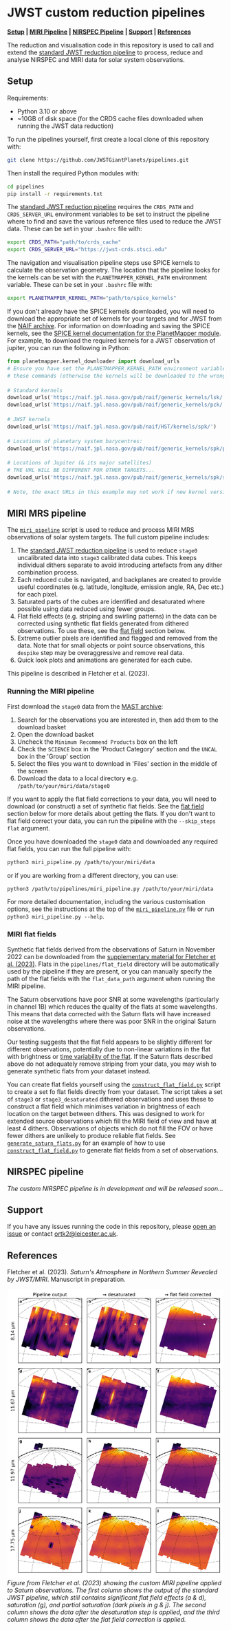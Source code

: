 # JWST custom reduction pipelines
**[Setup](#setup) | [MIRI Pipeline](#miri-mrs-pipeline) | [NIRSPEC Pipeline](#nirspec-pipeline) | [Support](#support) | [References](#references)**

The reduction and visualisation code in this repository is used to call and extend the [standard JWST reduction pipeline](https://github.com/spacetelescope/jwst/) to process, reduce and analyse NIRSPEC and MIRI data for solar system observations.

## Setup
Requirements:
- Python 3.10 or above
- ~10GB of disk space (for the CRDS cache files downloaded when running the JWST data reduction)

To run the pipelines yourself, first create a local clone of this repository with:
```bash
git clone https://github.com/JWSTGiantPlanets/pipelines.git
```

Then install the required Python modules with:
```bash
cd pipelines
pip install -r requirements.txt
```

The [standard JWST reduction pipeline](https://github.com/spacetelescope/jwst/) requires the `CRDS_PATH` and `CRDS_SERVER_URL` environment variables to be set to instruct the pipeline where to find and save the various reference files used to reduce the JWST data. These can be set in your `.bashrc` file with:
```bash
export CRDS_PATH="path/to/crds_cache"
export CRDS_SERVER_URL="https://jwst-crds.stsci.edu"
```

The navigation and visualisation pipeline steps use SPICE kernels to calculate the observation geometry. The location that the pipeline looks for the kernels can be set with the `PLANETMAPPER_KERNEL_PATH` environment variable. These can be set in your `.bashrc` file with:
```bash
export PLANETMAPPER_KERNEL_PATH="path/to/spice_kernels"
```
If you don't already have the SPICE kernels downloaded, you will need to download the appropriate set of kernels for your targets and for JWST from the [NAIF archive](https://naif.jpl.nasa.gov/pub/naif/). For information on downloading and saving the SPICE kernels, see the [SPICE kernel documentation for the PlanetMapper module](https://planetmapper.readthedocs.io/en/latest/spice_kernels.html). For example, to download the required kernels for a JWST observation of jupiter, you can run the following in Python:

```python
from planetmapper.kernel_downloader import download_urls
# Ensure you have set the PLANETMAPPER_KERNEL_PATH environment variable before running 
# these commands (otherwise the kernels will be downloaded to the wrong location)

# Standard kernels
download_urls('https://naif.jpl.nasa.gov/pub/naif/generic_kernels/lsk/')
download_urls('https://naif.jpl.nasa.gov/pub/naif/generic_kernels/pck/')

# JWST kernels
download_urls('https://naif.jpl.nasa.gov/pub/naif/HST/kernels/spk/')

# Locations of planetary system barycentres:
download_urls('https://naif.jpl.nasa.gov/pub/naif/generic_kernels/spk/planets/de430.bsp')

# Locations of Jupiter (& its major satellites)
# THE URL WILL BE DIFFERENT FOR OTHER TARGETS...
download_urls('https://naif.jpl.nasa.gov/pub/naif/generic_kernels/spk/satellites/jup365.bsp')

# Note, the exact URLs in this example may not work if new kernel versions are published
```


## MIRI MRS pipeline
The [`miri_pipeline`](https://github.com/ortk95/jwst-pipelines/blob/main/miri_pipeline.py) script is used to reduce and process MIRI MRS observations of solar system targets. The full custom pipeline includes:
1. The [standard JWST reduction pipeline](https://github.com/spacetelescope/jwst/) is used to reduce `stage0` uncalibrated data into `stage3` calibrated data cubes. This keeps individual dithers separate to avoid introducing artefacts from any dither combination process.
2. Each reduced cube is navigated, and backplanes are created to provide useful coordinates (e.g. latitude, longitude, emission angle, RA, Dec etc.) for each pixel.
3. Saturated parts of the cubes are identified and desaturated where possible using data reduced using fewer groups.
4. Flat field effects (e.g. striping and swirling patterns) in the data can be corrected using synthetic flat fields generated from dithered observations. To use these, see the [flat field](#miri-flat-fields) section below.
5. Extreme outlier pixels are identified and flagged and removed from the data. Note that for small objects or point source observations, this `despike` step may be overaggressive and remove real data.
6. Quick look plots and animations are generated for each cube.

This pipeline is described in Fletcher et al. (2023).

### Running the MIRI pipeline
First download the `stage0` data from the [MAST archive](https://mast.stsci.edu/portal/Mashup/Clients/Mast/Portal.html):
1. Search for the observations you are interested in, then add them to the download basket
2. Open the download basket
3. Uncheck the `Minimum Recommend Products` box on the left
4. Check the `SCIENCE` box in the 'Product Category' section and the `UNCAL` box in the 'Group' section
5. Select the files you want to download in 'Files' section in the middle of the screen
6. Download the data to a local directory e.g. `/path/to/your/miri/data/stage0`

If you want to apply the flat field corrections to your data, you will need to download (or construct) a set of synthetic flat fields. See the [flat field](#miri-flat-fields) section below for more details about getting the flats. If you don't want to flat field correct your data, you can run the pipeline with the `--skip_steps flat` argument.

Once you have downloaded the `stage0` data and downloaded any required flat fields, you can run the full pipeline with:

```bash
python3 miri_pipeline.py /path/to/your/miri/data
```

or if you are working from a different directory, you can use:
```bash
python3 /path/to/pipelines/miri_pipeline.py /path/to/your/miri/data
```

For more detailed documentation, including the various customisation options, see the instructions at the top of the [`miri_pipeline.py`](https://github.com/ortk95/jwst-pipelines/blob/main/miri_pipeline.py) file or run `python3 miri_pipeline.py --help`.


### MIRI flat fields
Synthetic flat fields derived from the observations of Saturn in November 2022 can be downloaded from the [supplementary material for Fletcher et al. (2023)](https://github.com/JWSTGiantPlanets/saturn-atmosphere-miri). Flats in the `pipelines/flat_field` directory will be automatically used by the pipeline if they are present, or you can manually specify the path of the flat fields with the `flat_data_path` argument when running the MIRI pipeline.

The Saturn observations have poor SNR at some wavelengths (particularly in channel 1B) which reduces the quality of the flats at some wavelengths. This means that data corrected with the Saturn flats will have increased noise at the wavelengths where there was poor SNR in the original Saturn observations.

Our testing suggests that the flat field appears to be slightly different for different observations, potentially due to non-linear variations in the flat with brightness or [time variability of the flat](https://blogs.nasa.gov/webb/2023/04/21/mid-infrared-instrument-operations-update-2/). If the Saturn flats described above do not adequately remove striping from your data, you may wish to generate synthetic flats from your dataset instead.

You can create flat fields yourself using the [`construct_flat_field.py`](https://github.com/JWSTGiantPlanets/pipelines/blob/main/construct_flat_field.py) script to create a set fo flat fields directly from your dataset. The script takes a set of `stage3` or `stage3_desaturated` dithered observations and uses these to construct a flat field which minimises variation in brightness of each location on the target between dithers. This was designed to work for extended source observations which fill the MIRI field of view and have at least 4 dithers. Observations of objects which do not fill the FOV or have fewer dithers are unlikely to produce reliable flat fields. See [`generate_saturn_flats.py`](https://github.com/JWSTGiantPlanets/pipelines/blob/main/generate_saturn_flats.py) for an example of how to use [`construct_flat_field.py`](https://github.com/JWSTGiantPlanets/pipelines/blob/main/construct_flat_field.py) to generate flat fields from a set of observations.

## NIRSPEC pipeline
_The custom NIRSPEC pipeline is in development and will be released soon..._


## Support
If you have any issues running the code in this repository, please [open an issue](https://github.com/JWSTGiantPlanets/pipelines/issues/new) or contact ortk2@leicester.ac.uk.

## References
Fletcher et al. (2023). _Saturn's Atmosphere in Northern Summer Revealed by JWST/MIRI_. Manuscript in preparation.

![MIRI pipeline summary figure](images/pipeline_summary.png)
_Figure from Fletcher et al. (2023) showing the custom MIRI pipeline applied to Saturn observations. The first column shows the output of the standard JWST pipeline, which still contains significant flat field effects (a & d), saturation (g), and partial saturation (dark pixels in g & j). The second column shows the data after the desaturation step is applied, and the third column shows the data after the flat field correction is applied._
